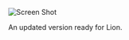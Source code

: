 ![Screen Shot](http://github.com/markhuot/projectplus/raw/master/releases/shot.png)

An updated version ready for Lion.
